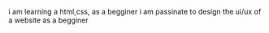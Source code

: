 i am learning a html,css, as a begginer 
i am passinate to design the ui/ux of a website as a begginer 
